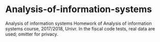# Analysis-of-information-systems
Analysis of information systems
Homework of Analysis of information systems course, 2017/2018, Univr.
In the fiscal code tests, real data are used; omitter for privacy.
